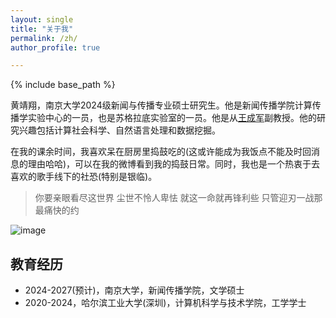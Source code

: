 ```yaml
---
layout: single
title: "关于我"
permalink: /zh/
author_profile: true

---
```


{% include base_path %}

黄靖翔，南京大学2024级新闻与传播专业硕士研究生。他是新闻传播学院计算传播学实验中心的一员，也是苏格拉底实验室的一员。他是从[王成军](https://chengjun.github.io/)副教授。他的研究兴趣包括计算社会科学、自然语言处理和数据挖掘。

在我的课余时间，我喜欢呆在厨房里捣鼓吃的(这或许能成为我饭点不能及时回消息的理由哈哈)，可以在我的微博看到我的捣鼓日常。同时，我也是一个热衷于去喜欢的歌手线下的社恐(特别是银临)。
> 你要亲眼看尽这世界 尘世不怜人卑怯 就这一命就再锋利些 只管迎刃一战那最痛快的约

![image](https://user-images.githubusercontent.com/543384/243150540-6efa85e2-8413-44fe-915b-0b0045c3960f.png)
## 教育经历
- 2024-2027(预计)，南京大学，新闻传播学院，文学硕士
- 2020-2024，哈尔滨工业大学(深圳)，计算机科学与技术学院，工学学士



